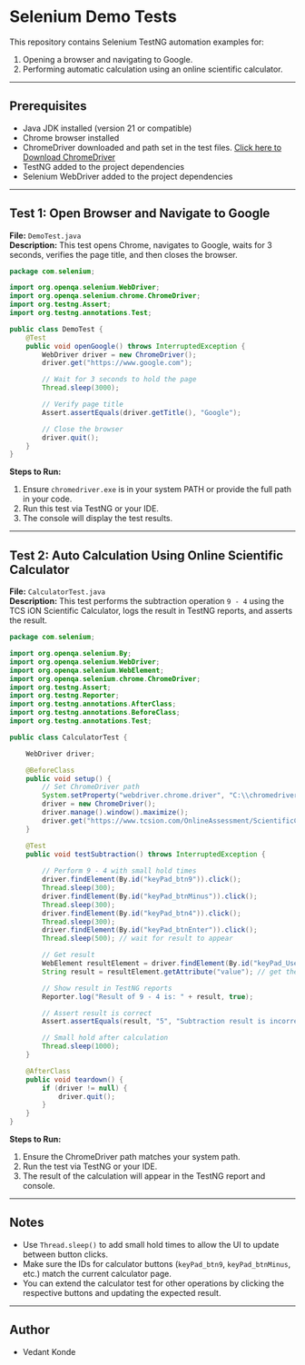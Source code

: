 # Selenium Demo Tests

This repository contains Selenium TestNG automation examples for:

1. Opening a browser and navigating to Google.
2. Performing automatic calculation using an online scientific calculator.

---

## Prerequisites

- Java JDK installed (version 21 or compatible)
- Chrome browser installed
- ChromeDriver downloaded and path set in the test files. [Click here to Download ChromeDriver](https://developer.chrome.com/docs/chromedriver/downloads)
- TestNG added to the project dependencies
- Selenium WebDriver added to the project dependencies

---


## Test 1: Open Browser and Navigate to Google

**File:** `DemoTest.java`  
**Description:** This test opens Chrome, navigates to Google, waits for 3 seconds, verifies the page title, and then closes the browser.  

```java
package com.selenium;

import org.openqa.selenium.WebDriver;
import org.openqa.selenium.chrome.ChromeDriver;
import org.testng.Assert;
import org.testng.annotations.Test;

public class DemoTest {
    @Test
    public void openGoogle() throws InterruptedException {
        WebDriver driver = new ChromeDriver();
        driver.get("https://www.google.com");

        // Wait for 3 seconds to hold the page
        Thread.sleep(3000);

        // Verify page title
        Assert.assertEquals(driver.getTitle(), "Google");

        // Close the browser
        driver.quit();
    }
}
```

**Steps to Run:**

1. Ensure `chromedriver.exe` is in your system PATH or provide the full path in your code.  
2. Run this test via TestNG or your IDE.  
3. The console will display the test results.

---

## Test 2: Auto Calculation Using Online Scientific Calculator

**File:** `CalculatorTest.java`  
**Description:** This test performs the subtraction operation `9 - 4` using the TCS iON Scientific Calculator, logs the result in TestNG reports, and asserts the result.

```java
package com.selenium;

import org.openqa.selenium.By;
import org.openqa.selenium.WebDriver;
import org.openqa.selenium.WebElement;
import org.openqa.selenium.chrome.ChromeDriver;
import org.testng.Assert;
import org.testng.Reporter;
import org.testng.annotations.AfterClass;
import org.testng.annotations.BeforeClass;
import org.testng.annotations.Test;

public class CalculatorTest {

    WebDriver driver;

    @BeforeClass
    public void setup() {
        // Set ChromeDriver path
        System.setProperty("webdriver.chrome.driver", "C:\\chromedriver-win64\\chromedriver.exe");
        driver = new ChromeDriver();
        driver.manage().window().maximize();
        driver.get("https://www.tcsion.com/OnlineAssessment/ScientificCalculator/Calculator.html");
    }

    @Test
    public void testSubtraction() throws InterruptedException {
        
        // Perform 9 - 4 with small hold times
        driver.findElement(By.id("keyPad_btn9")).click();
        Thread.sleep(300); 
        driver.findElement(By.id("keyPad_btnMinus")).click();
        Thread.sleep(300);
        driver.findElement(By.id("keyPad_btn4")).click();
        Thread.sleep(300);
        driver.findElement(By.id("keyPad_btnEnter")).click();
        Thread.sleep(500); // wait for result to appear

        // Get result
        WebElement resultElement = driver.findElement(By.id("keyPad_UserInput"));
        String result = resultElement.getAttribute("value"); // get the display value

        // Show result in TestNG reports
        Reporter.log("Result of 9 - 4 is: " + result, true);

        // Assert result is correct
        Assert.assertEquals(result, "5", "Subtraction result is incorrect!");

        // Small hold after calculation
        Thread.sleep(1000);
    }

    @AfterClass
    public void teardown() {
        if (driver != null) {
            driver.quit();
        }
    }
}
```

**Steps to Run:**

1. Ensure the ChromeDriver path matches your system path.  
2. Run the test via TestNG or your IDE.  
3. The result of the calculation will appear in the TestNG report and console.  

---

## Notes

- Use `Thread.sleep()` to add small hold times to allow the UI to update between button clicks.  
- Make sure the IDs for calculator buttons (`keyPad_btn9`, `keyPad_btnMinus`, etc.) match the current calculator page.  
- You can extend the calculator test for other operations by clicking the respective buttons and updating the expected result.  

---

## Author

- Vedant Konde
